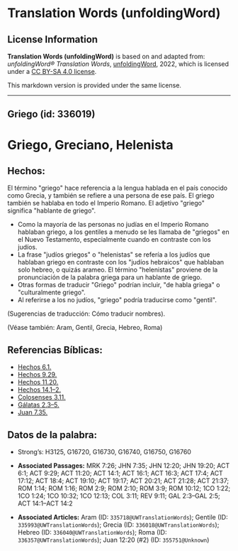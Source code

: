 # Translation Words (unfoldingWord)

## License Information

**Translation Words (unfoldingWord)** is based on and adapted from: _unfoldingWord® Translation Words_, [unfoldingWord](https://unfoldingword.org/utw), 2022, which is licensed under a [CC BY-SA 4.0 license](https://creativecommons.org/licenses/by-sa/4.0/legalcode.en).

This markdown version is provided under the same license.



--------------------------------

## Griego (id: 336019)

Griego, Greciano, Helenista
===========================

Hechos:
-------

El término "griego" hace referencia a la lengua hablada en el país conocido como Grecia, y también se refiere a una persona de ese país. El griego también se hablaba en todo el Imperio Romano. El adjetivo "griego" significa "hablante de griego".

* Como la mayoría de las personas no judías en el Imperio Romano hablaban griego, a los gentiles a menudo se les llamaba de "griegos" en el Nuevo Testamento, especialmente cuando en contraste con los judíos.
* La frase "judíos griegos" o "helenistas" se refería a los judíos que hablaban griego en contraste con los "judíos hebraicos" que hablaban solo hebreo, o quizás arameo. El término "helenistas" proviene de la pronunciación de la palabra griega para un hablante de griego.
* Otras formas de traducir "Griego" podrían incluir, "de habla griega" o "culturalmente griego".
* Al referirse a los no judíos, "griego" podría traducirse como "gentil".

(Sugerencias de traducción: Cómo traducir nombres).

(Véase también: Aram, Gentil, Grecia, Hebreo, Roma)

Referencias Bíblicas:
---------------------

* [Hechos 6\.1\.](https://ref.ly/Acts6:1)
* [Hechos 9\.29\.](https://ref.ly/Acts9:29)
* [Hechos 11\.20\.](https://ref.ly/Acts11:20)
* [Hechos 14\.1–2\.](https://ref.ly/Acts14:1-Acts14:2)
* [Colosenses 3\.11\.](https://ref.ly/Col3:11)
* [Gálatas 2\.3–5\.](https://ref.ly/Gal2:3-Gal2:5)
* [Juan 7\.35\.](https://ref.ly/John7:35)

Datos de la palabra:
--------------------

* Strong’s: H3125, G16720, G16730, G16740, G16750, G16760

* **Associated Passages:** MRK 7:26; JHN 7:35; JHN 12:20; JHN 19:20; ACT 6:1; ACT 9:29; ACT 11:20; ACT 14:1; ACT 16:1; ACT 16:3; ACT 17:4; ACT 17:12; ACT 18:4; ACT 19:10; ACT 19:17; ACT 20:21; ACT 21:28; ACT 21:37; ROM 1:14; ROM 1:16; ROM 2:9; ROM 2:10; ROM 3:9; ROM 10:12; 1CO 1:22; 1CO 1:24; 1CO 10:32; 1CO 12:13; COL 3:11; REV 9:11; GAL 2:3–GAL 2:5; ACT 14:1–ACT 14:2
* **Associated Articles:** Aram (ID: `335718@UWTranslationWords`); Gentile (ID: `335993@UWTranslationWords`); Grecia (ID: `336018@UWTranslationWords`); Hebreo (ID: `336040@UWTranslationWords`); Roma (ID: `336357@UWTranslationWords`); Juan 12:20 (#2) (ID: `355751@Unknown`)

